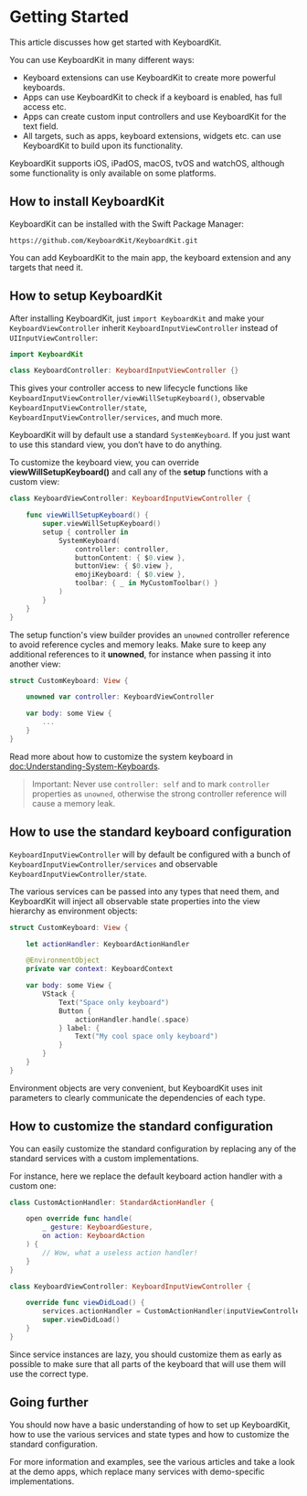 # Getting Started

This article discusses how get started with KeyboardKit.

You can use KeyboardKit in many different ways:

* Keyboard extensions can use KeyboardKit to create more powerful keyboards.
* Apps can use KeyboardKit to check if a keyboard is enabled, has full access etc.
* Apps can create custom input controllers and use KeyboardKit for the text field.
* All targets, such as apps, keyboard extensions, widgets etc. can use KeyboardKit to build upon its functionality.

KeyboardKit supports iOS, iPadOS, macOS, tvOS and watchOS, although some functionality is only available on some platforms.



## How to install KeyboardKit

KeyboardKit can be installed with the Swift Package Manager:

```
https://github.com/KeyboardKit/KeyboardKit.git
```

You can add KeyboardKit to the main app, the keyboard extension and any targets that need it. 



## How to setup KeyboardKit

After installing KeyboardKit, just `import KeyboardKit` and make your `KeyboardViewController` inherit ``KeyboardInputViewController`` instead of `UIInputViewController`:

```swift
import KeyboardKit

class KeyboardController: KeyboardInputViewController {}
```

This gives your controller access to new lifecycle functions like ``KeyboardInputViewController/viewWillSetupKeyboard()``, observable ``KeyboardInputViewController/state``, ``KeyboardInputViewController/services``, and much more.

KeyboardKit will by default use a standard ``SystemKeyboard``. If you just want to use this standard view, you don’t have to do anything.

To customize the keyboard view, you can override **viewWillSetupKeyboard()** and call any of the **setup** functions with a custom view:

```swift
class KeyboardViewController: KeyboardInputViewController {

    func viewWillSetupKeyboard() {
        super.viewWillSetupKeyboard()
        setup { controller in
            SystemKeyboard(
                controller: controller,
                buttonContent: { $0.view },
                buttonView: { $0.view },
                emojiKeyboard: { $0.view },
                toolbar: { _ in MyCustomToolbar() }
            )
        }
    }
}
```

The setup function's view builder provides an `unowned` controller reference to avoid reference cycles and memory leaks. Make sure to keep any additional references to it **unowned**, for instance when passing it into another view:

```swift
struct CustomKeyboard: View {

    unowned var controller: KeyboardViewController 

    var body: some View {
        ... 
    }
}
```

Read more about how to customize the system keyboard in <doc:Understanding-System-Keyboards>.

> Important: Never use `controller: self` and to mark `controller` properties as `unowned`, otherwise the strong controller reference will cause a memory leak. 



## How to use the standard keyboard configuration

``KeyboardInputViewController`` will by default be configured with a bunch of ``KeyboardInputViewController/services`` and observable ``KeyboardInputViewController/state``.

The various services can be passed into any types that need them, and KeyboardKit will inject all observable state properties into the view hierarchy as environment objects:

```swift
struct CustomKeyboard: View {

    let actionHandler: KeyboardActionHandler

    @EnvironmentObject
    private var context: KeyboardContext

    var body: some View {
        VStack {
            Text("Space only keyboard")
            Button {
                actionHandler.handle(.space)
            } label: {
                Text("My cool space only keyboard")
            }
        }
    }
}
```

Environment objects are very convenient, but KeyboardKit uses init parameters to clearly communicate the dependencies of each type.



## How to customize the standard configuration

You can easily customize the standard configuration by replacing any of the standard services with a custom implementations. 

For instance, here we replace the default keyboard action handler with a custom one:

```swift
class CustomActionHandler: StandardActionHandler {

    open override func handle(
        _ gesture: KeyboardGesture, 
        on action: KeyboardAction
    ) {
        // Wow, what a useless action handler! 
    }
}

class KeyboardViewController: KeyboardInputViewController {

    override func viewDidLoad() {
        services.actionHandler = CustomActionHandler(inputViewController: self)
        super.viewDidLoad()
    }
}
```

Since service instances are lazy, you should customize them as early as possible to make sure that all parts of the keyboard that will use them will use the correct type. 



## Going further

You should now have a basic understanding of how to set up KeyboardKit, how to use the various services and state types and how to customize the standard configuration.

For more information and examples, see the various articles and take a look at the demo apps, which replace many services with demo-specific implementations.  


[Guide]: https://shyngys.com/ios-custom-keyboard-guide
